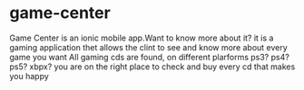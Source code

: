 # game-center
Game Center is an ionic mobile app.Want to know more about it?
it is a gaming application thet allows the clint to see and know more about every game you want
All gaming cds are found, on different plarforms
ps3? ps4? ps5? xbpx? you are on the right place to check and buy every cd that makes you happy
